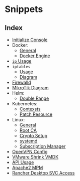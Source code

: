 # Snippets

## Index

- [Initialize Console](md-files/gcp/init-console.md)
- Docker:
  - [General](md-files/docker/general.md)
  - [Docker Engine](md-files/docker/settings.md)
- [`ip` Usage](md-files/linux/ip.md)
- `iptables`
    - [Usage](md-files/firewalls/iptables.md)
    - [Diagram](md-files/firewalls/iptables-diagram.md)
- [Firewalld](md-files/firewalls/firewalld.md)
- [MikroTik Diagram](md-files/firewalls/mikrotik-diagram.md)
- Helm:
  - [Double Range](md-files/helm/double-range.md)
- Kubernetes:
  - [Contexsts](md-files/kubernetes/contexts.md)
  - [Patch Resource](md-files/kubernetes/patch-resource.md)
- Linux:
  - [General](md-files/linux/general.md)
  - [Root CA](md-files/linux/root-ca.md)
  - [Crypto Setup](md-files/linux/crypt-setup.md)
  - [systemd](md-files/linux/systemd.md)
  - [Subscription Manager](md-files/linux/subscription-manager.md)
- [OpenVPN Config](md-files/openvpn/config.md)
- [VMware Shrink VMDK](md-files/vmware/shrink-vmdk.md)
- [API Usage](md-files/jenkins/api-usage.md)
- [Apache2 MPM](md-files/apache2/mpm.md)
- [Rancher Desktop SVC Access](md-files/rancher-desktop/svc-access.md)
